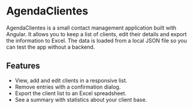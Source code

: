 # AgendaClientes

AgendaClientes is a small contact management application built with Angular. It allows you to keep a list of clients, edit their details and export the information to Excel. The data is loaded from a local JSON file so you can test the app without a backend.

## Features

- View, add and edit clients in a responsive list.
- Remove entries with a confirmation dialog.
- Export the client list to an Excel spreadsheet.
- See a summary with statistics about your client base.
